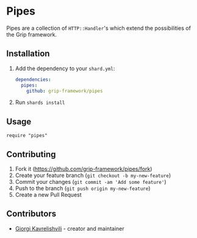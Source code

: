 # Pipes

Pipes are a collection of `HTTP::Handler`'s which extend the possibilities of the Grip framework.

## Installation

1. Add the dependency to your `shard.yml`:

   ```yaml
   dependencies:
     pipes:
       github: grip-framework/pipes
   ```

2. Run `shards install`

## Usage

```crystal
require "pipes"
```

## Contributing

1. Fork it (<https://github.com/grip-framework/pipes/fork>)
2. Create your feature branch (`git checkout -b my-new-feature`)
3. Commit your changes (`git commit -am 'Add some feature'`)
4. Push to the branch (`git push origin my-new-feature`)
5. Create a new Pull Request

## Contributors

- [Giorgi Kavrelishvili](https://github.com/grkek) - creator and maintainer
